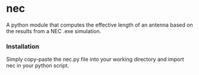 # nec
A python module that computes the effective length of an antenna based on the results from a NEC .exe simulation.

### Installation
Simply copy-paste the nec.py file into your working directory and import nec in your python script.
